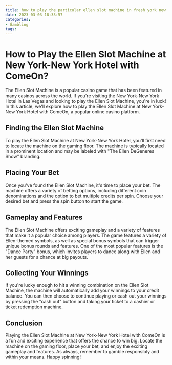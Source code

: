 ```yaml
---
title: how to play the particular ellen slot machine in fresh york new york hotel ComeOn
date: 2023-03-03 18:33:57
categories:
- Gambling
tags:
---
```

# How to Play the Ellen Slot Machine at New York-New York Hotel with ComeOn?

The Ellen Slot Machine is a popular casino game that has been featured in many casinos across the world. If you're visiting the New York-New York Hotel in Las Vegas and looking to play the Ellen Slot Machine, you're in luck! In this article, we'll explore how to play the Ellen Slot Machine at New York-New York Hotel with ComeOn, a popular online casino platform.

## Finding the Ellen Slot Machine

To play the Ellen Slot Machine at New York-New York Hotel, you'll first need to locate the machine on the gaming floor. The machine is typically located in a prominent location and may be labeled with "The Ellen DeGeneres Show" branding.

## Placing Your Bet

Once you've found the Ellen Slot Machine, it's time to place your bet. The machine offers a variety of betting options, including different coin denominations and the option to bet multiple credits per spin. Choose your desired bet and press the spin button to start the game.

## Gameplay and Features

The Ellen Slot Machine offers exciting gameplay and a variety of features that make it a popular choice among players. The game features a variety of Ellen-themed symbols, as well as special bonus symbols that can trigger unique bonus rounds and features. One of the most popular features is the "Dance Party" bonus, which invites players to dance along with Ellen and her guests for a chance at big payouts.

## Collecting Your Winnings

If you're lucky enough to hit a winning combination on the Ellen Slot Machine, the machine will automatically add your winnings to your credit balance. You can then choose to continue playing or cash out your winnings by pressing the "cash out" button and taking your ticket to a cashier or ticket redemption machine.

## Conclusion

Playing the Ellen Slot Machine at New York-New York Hotel with ComeOn is a fun and exciting experience that offers the chance to win big. Locate the machine on the gaming floor, place your bet, and enjoy the exciting gameplay and features. As always, remember to gamble responsibly and within your means. Happy spinning!
